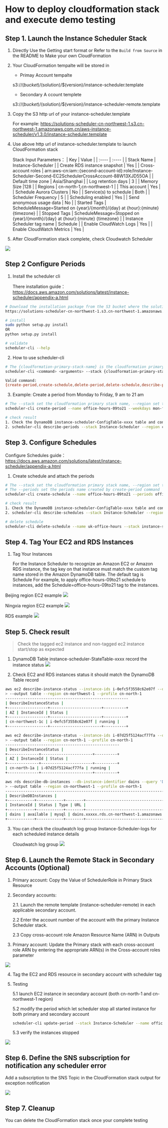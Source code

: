 
# How to deploy cloudformation stack and execute demo testing

## Step 1. Launch the Instance Scheduler Stack 
1. Directly Use the Getting start format or Refer to the `Build from Source` in the README to Make your own CloudFormation

2. Your CloudFormation tempalte will be stored in 
    - Primay Account tempalte

    s3://$(bucket)/$(solution)/$(version)/instance-scheduler.template

    - Secondary A ccount templete

    s3://$(bucket)/$(solution)/$(version)/instance-scheduler-remote.template

3. Copy the S3 http url of your instance-scheduler.template

    For example: 
    https://solutions-scheduler-cn-northwest-1.s3.cn-northwest-1.amazonaws.com.cn/aws-instance-scheduler/v1.3.0/instance-scheduler.template

4. Use above http url of instance-scheduler.template to launch CloudFormation stack

    Stack Input Parameters：
    | Key      | Value    |
    | :----    | :----    |
    | Stack Name | Instance-Scheduler |
    | Create RDS instance snapshot | Yes |
    | Cross-account roles | arn:aws-cn:iam::{second-account-id}:role/Instance-Scheduler-Second-EC2SchedulerCrossAccount-88W13XJD55OA |
    | Default time zone | Asia/Shanghai |
    | Log retention days | 3 |
    | Memory Size |128 |
    | Regions | cn-north-1,cn-northwest-1 |
    | This account | Yes |
    | Schedule Aurora Clusters | No |
    | Service(s) to schedule | Both |
    | Scheduler Frequency | 5 |
    | Scheduling enabled | Yes |
    | Send anonymous usage data | No |
    | Started Tags | ScheduleMessage=Started on {year}/{month}/{day} at {hour}:{minute} {timezone} |
    | Stopped Tags | ScheduleMessage=Stopped on {year}/{month}/{day} at {hour}:{minute} {timezone} |
    | Instance Scheduler tag name | Schedule |
    | Enable CloudWatch Logs | Yes |
    | Enable CloudWatch Metrics | Yes |

5. After CloudFormation stack complete, check Cloudwatch Scheduler

![](resource/images/Cloudwatch-scheduler.png)

## Step 2 Configure Periods

1. Install the scheduler cli

    There installation guide：
    https://docs.aws.amazon.com/solutions/latest/instance-scheduler/appendix-a.html

```bash
# Download the installation package from the S3 bucket where the solution is located, for example
https://solutions-scheduler-cn-northwest-1.s3.cn-northwest-1.amazonaws.com.cn/aws-instance-scheduler/v1.3.0/scheduler-cli.zip

# install
sudo python setup.py install
OR
python setup.py install

# validate
scheduler-cli --help
```

2. How to use scheduler-cli

```bash
# The {cloudformation-primary-stack-name} is the cloudformation primary stack name, {aws-region} is the aws region code, {aws-profile} is the aws cli profile name
scheduler-cli <command> <arguments> --stack {cloudformation-primary-stack-name} --region {aws-region} --profile {aws-profile}

Valid command:
{create-period,create-schedule,delete-period,delete-schedule,describe-periods,describe-schedule-usage,describe-schedules,update-period,update-schedule}
```

3. Example: Create a period from Monday to Friday, 9 am to 21 am
```bash
# The --stack set the cloudformation primary stack name, --region set the aws region code, --profile set the aws cli profile name
scheduler-cli create-period --name office-hours-09to21 --weekdays mon-fri --begintime 9:00 --endtime 21:00 --stack Instance-Scheduler --region cn-northwest-1 --profile aws-china

# check result
1. Check the DynamoDB instance-scheduler-ConfigTable-xxxx table and confirm that the office-hours-09to21 period has been created
2. scheduler-cli describe-periods --stack Instance-Scheduler --region cn-northwest-1 --profile aws-china
```

## Step 3. Configure Schedules

Configure Schedules guide：
https://docs.aws.amazon.com/solutions/latest/instance-scheduler/appendix-a.html

1. Create schedule and attach the periods
```bash
# The --stack set the cloudformation primary stack name, --region set the aws region code, --profile set the aws cli profile name
# The --periods set the periods name created by create-period command
scheduler-cli create-schedule --name office-hours-09to21 --periods office-hours-09to21 --timezone Asia/Shanghai --stack Instance-Scheduler --region cn-northwest-1 --profile aws-china

# check result
1. Check the DynamoDB instance-scheduler-ConfigTable-xxxx table and confirm that the office-hours-09to21 schedule has been created
2. scheduler-cli describe-schedules --stack Instance-Scheduler --region cn-northwest-1 --profile aws-china

# delete schedule
scheduler-cli delete-schedule --name uk-office-hours --stack instance-scheduler --region cn-northwest-1 --profile cn-north-1
```

## Step 4. Tag Your EC2 and RDS Instances

1. Tag Your Instances

    For the Instance Scheduler to recognize an Amazon EC2 or Amazon RDS instance, the tag key on that instance must match the custom tag name stored in the Amazon DynamoDB table. The default tag is Schedule
    For example, to apply office-hours-09to21 schedule to instances, add the Schedule=office-hours-09to21 tag to the instances. 

Beijing region EC2 example
![](resource/images/ec2-bjs-tag.png)

Ningxia region EC2 example
![](resource/images/ec2-zhy-tag.png)

RDS example
![](resource/images/rds-zhy-tag.png)


## Step 5. Check result
    
> Check the tagged ec2 instance and non-tagged ec2 instance start/stop as expected

1. DynamoDB Table instance-scheduler-StateTable-xxxx record the instance status
![](resource/images/schedule-result.png)

2. Check EC2 and RDS instances status it should match the DynamoDB Table record

```bash
aws ec2 describe-instance-status --instance-ids i-0efc5f3558c62e07f --query 'InstanceStatuses[*].{InstanceId:InstanceId,Status:InstanceState.Name,AZ:AvailabilityZone}' \
> --output table --region cn-northwest-1 --profile cn-north-1
-------------------------------------------------------
| DescribeInstanceStatus |
+------------------+-----------------------+----------+
| AZ | InstanceId | Status |
+------------------+-----------------------+----------+
| cn-northwest-1c | i-0efc5f3558c62e07f | running |
+------------------+-----------------------+----------+
```
```bash
aws ec2 describe-instance-status --instance-ids i-07d25f5124acf77fa --query 'InstanceStatuses[*].{InstanceId:InstanceId,Status:InstanceState.Name,AZ:AvailabilityZone}' \
> --output table --region cn-north-1 --profile cn-north-1
---------------------------------------------------
| DescribeInstanceStatus |
+--------------+-----------------------+----------+
| AZ | InstanceId | Status |
+--------------+-----------------------+----------+
| cn-north-1a | i-07d25f5124acf77fa | running |
+--------------+-----------------------+----------+
```
```bash
aws rds describe-db-instances --db-instance-identifier dains --query 'DBInstances[*].{InstanceId:DBInstanceIdentifier,Type:Engine,Status:DBInstanceStatus,URL:Endpoint.Address}' \
> --output table --region cn-northwest-1 --profile cn-north-1
------------------------------------------------------------------------------------------------
| DescribeDBInstances |
+------------+------------+--------+-----------------------------------------------------------+
| InstanceId | Status | Type | URL |
+------------+------------+--------+-----------------------------------------------------------+
| dains | available | mysql | dains.xxxxx.rds.cn-northwest-1.amazonaws.com.cn |
+------------+------------+--------+-----------------------------------------------------------+
```

3. You can check the cloudwatch log group Instance-Scheduler-logs for each scheduled instance details

    Cloudwatch log group
    ![](resource/images/cloudwatch-logs.png)


## Step 6. Launch the Remote Stack in Secondary Accounts (Optional)

1. Primary account: Copy the Value of SchedulerRole in Primary Stack Resource

2. Secondary accounts: 

    2.1. Launch the remote template (instance-scheduler-remote) in each applicable secondary account.

    2.2 Enter the account number of the account with the primary Instance Scheduler stack. 

    2.3 Copy cross-account role Amazon Resource Name (ARN) in Outputs

3. Primary account: Update the Primary stack with each cross-account role ARN by entering the appropriate ARN(s) in the Cross-account roles parameter

![](resource/images/cross-account.png)


4. Tag the EC2 and RDS resource in secondary account with scheduler tag

5. Testing

    5.1 launch EC2 instance in secondary account (both cn-north-1 and cn-northwest-1 region) 

    5.2 modify the period which let scheduler stop all started instance for both primary and secondary account

    ```bash
    scheduler-cli update-period --stack Instance-Scheduler --name office-hours-09to21 --weekdays mon-fri --begintime 9:00 --endtime 15:15 --region cn-northwest-1 --profile cn-north-1
    ```

    5.3 verify the instances stopped

![](resource/images/cross-account-testing.png)



## Step 6. Define the SNS subscription for notification any scheduler error

Add a subscription to the SNS Topic in the CloudFormation stack output for exception notification

![](resource/images/sns-notification.png)

## Step 7. Cleanup

You can delete the CloudFormation stack once your complete testing
